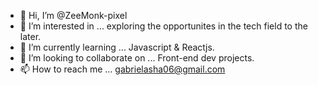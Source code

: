 - 👋 Hi, I’m @ZeeMonk-pixel
- 👀 I’m interested in ... exploring the opportunites in the tech field to the later.
- 🌱 I’m currently learning ... Javascript & Reactjs.
- 💞️ I’m looking to collaborate on ... Front-end dev projects.
- 📫 How to reach me ... gabrielasha06@gmail.com

<!---
ZeeMonk-pixel/ZeeMonk-pixel is a ✨ special ✨ repository because its `README.md` (this file) appears on your GitHub profile.
You can click the Preview link to take a look at your changes.
--->
